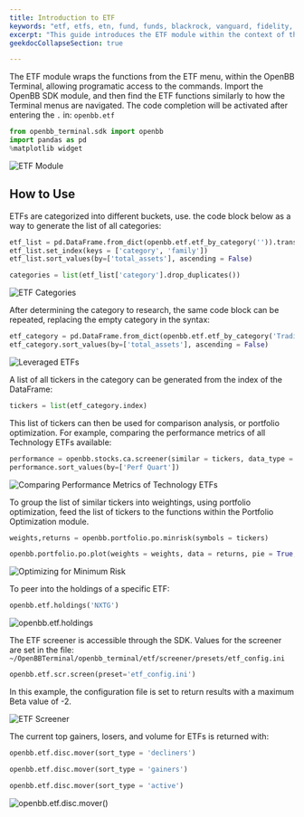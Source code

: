 ```yaml
---
title: Introduction to ETF
keywords: "etf, etfs, etn, fund, funds, blackrock, vanguard, fidelity, statestreet, spdr, exchange-traded, SPY, QQQ, TQQQ, SQQQ"
excerpt: "This guide introduces the ETF module within the context of the OpenBB SDK"
geekdocCollapseSection: true

---
```

The ETF module wraps the functions from the ETF menu, within the OpenBB Terminal, allowing programatic access to the commands. Import the OpenBB SDK module, and then find the ETF functions similarly to how the Terminal menus are navigated. The code completion will be activated after entering the `.` in: `openbb.etf`

```python
from openbb_terminal.sdk import openbb
import pandas as pd
%matplotlib widget
```

![ETF Module](https://user-images.githubusercontent.com/85772166/200064234-7de67c2a-a20e-42fe-adac-ba589c08d8ac.png "The ETF Module")

## How to Use

ETFs are categorized into different buckets, use. the code block below as a way to generate the list of all categories:

```python
etf_list = pd.DataFrame.from_dict(openbb.etf.etf_by_category('')).transpose()
etf_list.set_index(keys = ['category', 'family'])
etf_list.sort_values(by=['total_assets'], ascending = False)

categories = list(etf_list['category'].drop_duplicates())
```

![ETF Categories](https://user-images.githubusercontent.com/85772166/200064425-e333220c-cf5f-4d9c-a544-eba508dc9afe.png "ETF Categories")

After determining the category to research, the same code block can be repeated, replacing the empty category in the syntax:

```python
etf_category = pd.DataFrame.from_dict(openbb.etf.etf_by_category('Trading--Leveraged Equity')).transpose()
etf_category.sort_values(by=['total_assets'], ascending = False)
```

![Leveraged ETFs](https://user-images.githubusercontent.com/85772166/200064491-378f5ad1-bf28-426a-ace9-a0891329b7e5.png "Leveraged ETFs")

A list of all tickers in the category can be generated from the index of the DataFrame:

```python
tickers = list(etf_category.index)
```

This list of tickers can then be used for comparison analysis, or portfolio optimization. For example, comparing the performance metrics of all Technology ETFs available:

```python
performance = openbb.stocks.ca.screener(similar = tickers, data_type = 'performance')
performance.sort_values(by=['Perf Quart'])
```

![Comparing Performance Metrics of Technology ETFs](https://user-images.githubusercontent.com/85772166/200064802-d91b4552-e912-4c99-8c04-883f2fef18dc.png "Comparing Performance Metrics of Technology ETFs")

To group the list of similar tickers into weightings, using portfolio optimization, feed the list of tickers to the functions within the Portfolio Optimization module. 

```python
weights,returns = openbb.portfolio.po.minrisk(symbols = tickers)

openbb.portfolio.po.plot(weights = weights, data = returns, pie = True, chart = True)
```

![Optimizing for Minimum Risk](https://user-images.githubusercontent.com/85772166/200064865-f10b8b02-5568-40fc-b5b6-af7fed82fef9.png "Optimizing for Minimum Risk")

To peer into the holdings of a specific ETF:

```python
openbb.etf.holdings('NXTG')
```

![openbb.etf.holdings](https://user-images.githubusercontent.com/85772166/200064952-f3bd2d60-10b1-4b1a-816c-f5b8ac3a8781.png "openbb.etf.holdings")

The ETF screener is accessible through the SDK. Values for the screener are set in the file: `~/OpenBBTerminal/openbb_terminal/etf/screener/presets/etf_config.ini`

```python
openbb.etf.scr.screen(preset='etf_config.ini')
```

In this example, the configuration file is set to return results with a maximum Beta value of -2.

![ETF Screener](https://user-images.githubusercontent.com/85772166/200065448-b3348e25-b0e0-4555-9711-3baf7169d44d.png "ETF Screener")

The current top gainers, losers, and volume for ETFs is returned with:

```python
openbb.etf.disc.mover(sort_type = 'decliners')

openbb.etf.disc.mover(sort_type = 'gainers')

openbb.etf.disc.mover(sort_type = 'active')
```

![openbb.etf.disc.mover()](https://user-images.githubusercontent.com/85772166/200065107-e85c93a7-9cab-4298-b701-0230a171eb6a.png "openbb.etf.disc.mover()")

